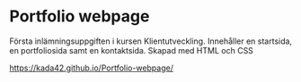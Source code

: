 # Portfolio webpage

Första inlämningsuppgiften i kursen Klientutveckling.
Innehåller en startsida, en portfoliosida samt en kontaktsida.
Skapad med HTML och CSS

https://kada42.github.io/Portfolio-webpage/

